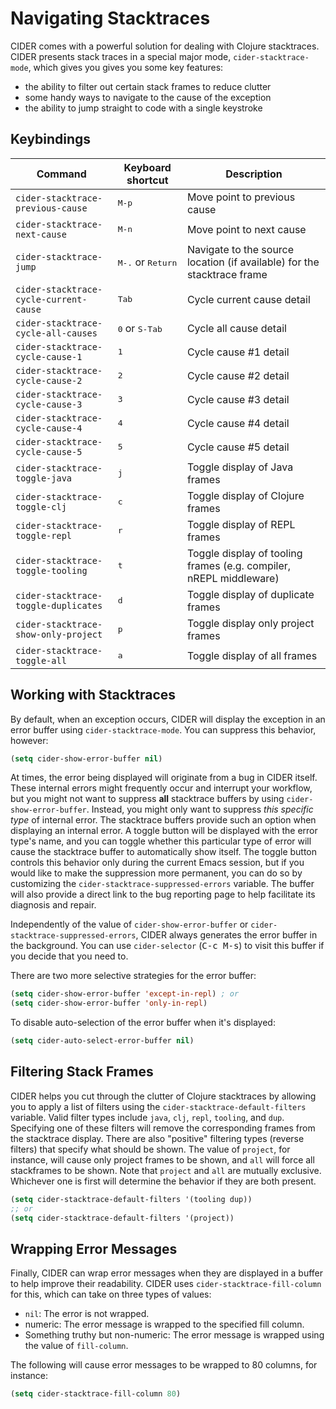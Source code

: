 # Navigating Stacktraces

CIDER comes with a powerful solution for dealing with Clojure
stacktraces. CIDER presents stack traces in a special major mode,
`cider-stacktrace-mode`, which gives you gives you some key features:

- the ability to filter out certain stack frames to reduce clutter
- some handy ways to navigate to the cause of the exception
- the ability to jump straight to code with a single keystroke

## Keybindings

Command                                | Keyboard shortcut                   | Description
---------------------------------------|-------------------------------------|--------------
`cider-stacktrace-previous-cause`      |<kbd>M-p</kbd>                       | Move point to previous cause
`cider-stacktrace-next-cause`          |<kbd>M-n</kbd>                       | Move point to next cause
`cider-stacktrace-jump`                |<kbd>M-.</kbd> or <kbd>Return</kbd>  | Navigate to the source location (if available) for the stacktrace frame
`cider-stacktrace-cycle-current-cause` |<kbd>Tab</kbd>                       | Cycle current cause detail
`cider-stacktrace-cycle-all-causes`    |<kbd>0</kbd> or <kbd>S-Tab</kbd>     | Cycle all cause detail
`cider-stacktrace-cycle-cause-1`       |<kbd>1</kbd>                         | Cycle cause #1 detail
`cider-stacktrace-cycle-cause-2`       |<kbd>2</kbd>                         | Cycle cause #2 detail
`cider-stacktrace-cycle-cause-3`       |<kbd>3</kbd>                         | Cycle cause #3 detail
`cider-stacktrace-cycle-cause-4`       |<kbd>4</kbd>                         | Cycle cause #4 detail
`cider-stacktrace-cycle-cause-5`       |<kbd>5</kbd>                         | Cycle cause #5 detail
`cider-stacktrace-toggle-java`         |<kbd>j</kbd>                         | Toggle display of Java frames
`cider-stacktrace-toggle-clj`          |<kbd>c</kbd>                         | Toggle display of Clojure frames
`cider-stacktrace-toggle-repl`         |<kbd>r</kbd>                         | Toggle display of REPL frames
`cider-stacktrace-toggle-tooling`      |<kbd>t</kbd>                         | Toggle display of tooling frames (e.g. compiler, nREPL middleware)
`cider-stacktrace-toggle-duplicates`   |<kbd>d</kbd>                         | Toggle display of duplicate frames
`cider-stacktrace-show-only-project`   |<kbd>p</kbd>                         | Toggle display only project frames
`cider-stacktrace-toggle-all`          |<kbd>a</kbd>                         | Toggle display of all frames

## Working with Stacktraces

By default, when an exception occurs, CIDER will display the exception
in an error buffer using `cider-stacktrace-mode`. You can suppress
this behavior, however:

```el
(setq cider-show-error-buffer nil)
```

At times, the error being displayed will originate from a bug in CIDER
itself. These internal errors might frequently occur and interrupt
your workflow, but you might not want to suppress **all** stacktrace
buffers by using `cider-show-error-buffer`. Instead, you might only
want to suppress *this specific type* of internal error. The
stacktrace buffers provide such an option when displaying an internal
error. A toggle button will be displayed with the error type's name,
and you can toggle whether this particular type of error will cause
the stacktrace buffer to automatically show itself.  The toggle button
controls this behavior only during the current Emacs session, but if
you would like to make the suppression more permanent, you can do so
by customizing the `cider-stacktrace-suppressed-errors` variable.  The
buffer will also provide a direct link to the bug reporting page to
help facilitate its diagnosis and repair.

Independently of the value of `cider-show-error-buffer` or
`cider-stacktrace-suppressed-errors`, CIDER always generates the error
buffer in the background. You can use `cider-selector` (<kbd>C-c M-s</kbd>) to
visit this buffer if you decide that you need to.

There are two more selective strategies for the error buffer:

```el
(setq cider-show-error-buffer 'except-in-repl) ; or
(setq cider-show-error-buffer 'only-in-repl)
```

To disable auto-selection of the error buffer when it's displayed:

```el
(setq cider-auto-select-error-buffer nil)
```

## Filtering Stack Frames

CIDER helps you cut through the clutter of Clojure stacktraces by
allowing you to apply a list of filters using the
`cider-stacktrace-default-filters` variable. Valid filter types
include `java`, `clj`, `repl`, `tooling`, and `dup`. Specifying one of
these filters will remove the corresponding frames from the stacktrace
display. There are also "positive" filtering types (reverse filters)
that specify what should be shown. The value of `project`, for
instance, will cause only project frames to be shown, and `all` will
force all stackframes to be shown. Note that `project` and `all` are
mutually exclusive. Whichever one is first will determine the behavior
if they are both present.

```el
(setq cider-stacktrace-default-filters '(tooling dup))
;; or
(setq cider-stacktrace-default-filters '(project))
```

## Wrapping Error Messages

Finally, CIDER can wrap error messages when they are displayed in a
buffer to help improve their readability. CIDER uses
`cider-stacktrace-fill-column` for this, which can take on three
types of values:

- `nil`: The error is not wrapped.
- numeric: The error message is wrapped to the specified fill column.
- Something truthy but non-numeric: The error message is wrapped using
  the value of `fill-column`.

The following will cause error messages to be wrapped to 80 columns,
for instance:

```el
(setq cider-stacktrace-fill-column 80)
```
